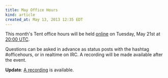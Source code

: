 ```yaml
---
title: May Office Hours
kind: article
created_at: May 13, 2013 12:35 EDT
---
```


This month's Tent office hours will be held [online](/officehours) on Tuesday,
May 21st at [20:00 UTC](http://everytimezone.com/#2013-5-21,480,6bj).

Questions can be asked in advance as status posts with the hashtag #officehours,
or in realtime on IRC. A recording will be made available after the event.

**Update**: [A recording](/officehours/2013-05-21) is available.
